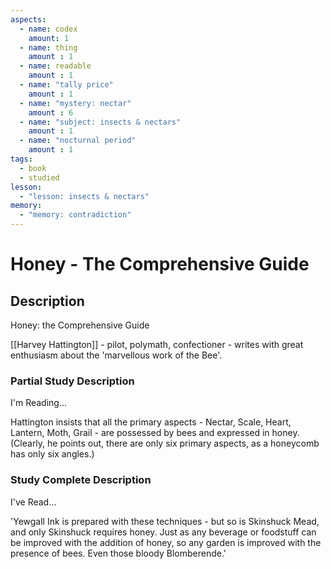 ```yaml
---
aspects: 
  - name: codex
    amount: 1
  - name: thing
    amount : 1
  - name: readable
    amount : 1
  - name: "tally price"
    amount : 1
  - name: "mystery: nectar"
    amount : 6
  - name: "subject: insects & nectars"
    amount : 1
  - name: "nocturnal period"
    amount : 1
tags:
  - book
  - studied
lesson:
  - "lesson: insects & nectars"
memory:
  - "memory: contradiction"
---
```


# Honey - The Comprehensive Guide

## Description
Honey: the Comprehensive Guide

[[Harvey Hattington]] - pilot, polymath, confectioner - writes with great enthusiasm about the 'marvellous work of the Bee'.
### Partial Study Description
I'm Reading...

Hattington insists that all the primary aspects - Nectar, Scale, Heart, Lantern, Moth, Grail - are possessed by bees and expressed in honey. (Clearly, he points out, there are only six primary aspects, as a honeycomb has only six angles.)
### Study Complete Description
I've Read...

'Yewgall Ink is prepared with these techniques - but so is Skinshuck Mead, and only Skinshuck requires honey. Just as any beverage or foodstuff can be improved with the addition of honey, so any garden is improved with the presence of bees. Even those bloody Blomberende.'